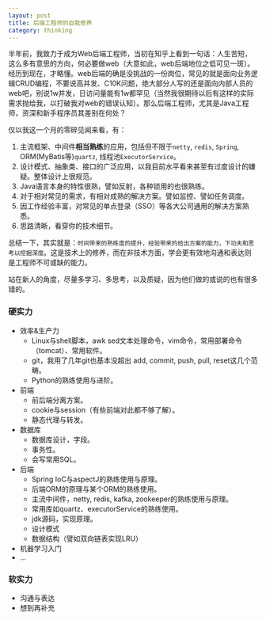 ```yaml
---
layout: post
title: 后端工程师的自我修养
category: thinking
---
```


半年前，我致力于成为Web后端工程师，当初在知乎上看到一句话：人生苦短，这么多有意思的方向，何必要做web（大意如此，web后端地位之低可见一斑）。经历到现在，才略懂。web后端的确是没挑战的一份岗位，常见的就是面向业务逻辑CRUD编程，不要说高并发、C10K问题，绝大部分人写的还是面向内部人员的web吧，别说1w并发，日访问量能有1w都罕见（当然我很期待以后有这样的实际需求抛给我，以打破我对web的错误认知）。那么后端工程师，尤其是Java工程师，资深和新手程序员其差别在何处？

仅以我这一个月的零碎见闻来看，有：

1. 主流框架、中间件**相当熟练**的应用，包括但不限于`netty`, `redis`, `Spring`, ORM(MyBatis等)`quartz`, 线程池`ExecutorService`。
2. 设计模式、抽象类、接口的广泛应用，以我目前水平看来甚至有过度设计的嫌疑。整体设计上很规范。
3. Java语言本身的特性很熟，譬如反射，各种锁用的也很熟练。
4. 对于相对常见的需求，有相对成熟的解决方案。譬如监控、譬如任务调度。
5. 因工作经验丰富，对常见的单点登录（SSO）等各大公司通用的解决方案熟悉。
6. 思路清晰，看穿你的技术细节。

总结一下，其实就是：`时间带来的熟练度的提升，经验带来的给出方案的能力，下功夫和思考以挖掘深度`。这是技术上的修养，而在非技术方面，学会更有效地沟通和表达则是工程师不可或缺的能力。

站在新人的角度，尽量多学习、多思考，以及质疑，因为他们做的或说的也有很多错的。

### 硬实力
- 效率&生产力
	- Linux与shell脚本，awk sed文本处理命令，vim命令，常用部署命令（tomcat）、常用软件。
	- git，我用了几年git也基本没超出 add, commit, push, pull, reset这几个范畴。
	- Python的熟练使用与进阶。
- 前端
	- 前后端分离方案。
	- cookie与session（有些前端对此都不够了解）。
	- 静态代理与转发。
- 数据库
	- 数据库设计，字段。
	- 事务性。
	- 会写常用SQL。
- 后端
	- Spring IoC与aspectJ的熟练使用与原理。
	- 后端ORM的原理与某个ORM的熟练使用。
	- 主流中间件，netty, redis, kafka, zookeeper的熟练使用与原理。
	- 常用库如quartz、executorService的熟练使用。
	- jdk源码，实现原理。
	- 设计模式
	- 数据结构（譬如双向链表实现LRU）
- 机器学习入门
- ...

### 软实力
- 沟通与表达
- 想到再补充